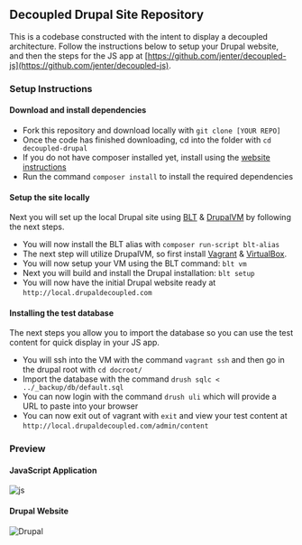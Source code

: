 ## Decoupled Drupal Site Repository

This is a codebase constructed with the intent to display a decoupled architecture. Follow the instructions below to setup your Drupal website, and then the steps for the JS app at [https://github.com/jenter/decoupled-js](https://github.com/jenter/decoupled-js).

### Setup Instructions

#### Download and install dependencies
- Fork this repository and download locally with ```git clone [YOUR REPO]```
- Once the code has finished downloading, cd into the folder with ```cd decoupled-drupal```
- If you do not have composer installed yet, install using the [website instructions](https://getcomposer.org/download/) 
- Run the command ```composer install``` to install the required dependencies  

#### Setup the site locally

Next you will set up the local Drupal site using [BLT](http://blt.readthedocs.io/en/latest/readme/onboarding/#initial-setup) & [DrupalVM](https://www.drupalvm.com) by following the next steps.
 
- You will now install the BLT alias with ```composer run-script blt-alias```
- The next step will utilize DrupalVM, so first install [Vagrant](https://www.vagrantup.com/downloads.html) & [VirtualBox](https://www.virtualbox.org/wiki/Downloads).
- You will now setup your VM using the BLT command: ```blt vm```
- Next you will build and install the Drupal installation: ```blt setup```
- You will now have the initial Drupal website ready  at ```http://local.drupaldecoupled.com```

#### Installing the test database

The next steps you allow you to import the database so you can use the test content for quick display in your JS app.

- You will ssh into the VM with the command ```vagrant ssh``` and then go in the drupal root with ```cd docroot/```
- Import the database with the command ``drush sqlc < ../_backup/db/default.sql``
- You can now login with the command ``drush uli`` which will provide a URL to paste into your browser
- You can now exit out of vagrant with ``exit`` and view your test content at ``http://local.drupaldecoupled.com/admin/content`` 

### Preview 

#### JavaScript Application 

![js](https://content.screencast.com/users/BedimStudios/folders/Jing/media/18e9dfca-970a-45a5-b1b8-5f62a52d1439/00002386.png)

#### Drupal Website

![Drupal](https://content.screencast.com/users/BedimStudios/folders/Jing/media/0558f78c-39fa-4204-bd8f-d27598b0d29d/00002387.png)